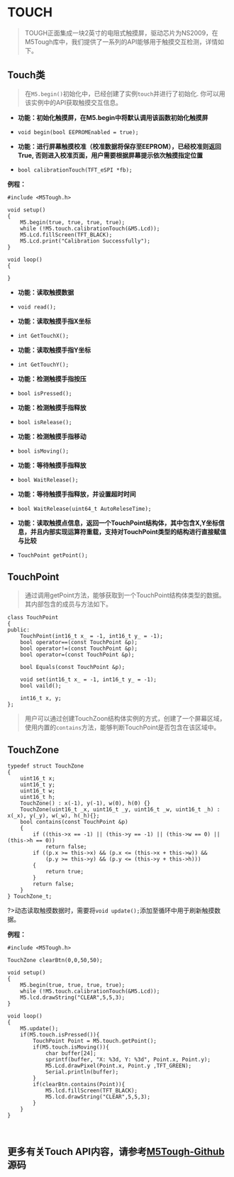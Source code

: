 # TOUCH

>TOUGH正面集成一块2英寸的电阻式触摸屏，驱动芯片为NS2009，在M5Tough库中，我们提供了一系列的API能够用于触摸交互检测，详情如下。

## Touch类

>在`M5.begin()`初始化中，已经创建了实例`touch`并进行了初始化. 你可以用该实例中的API获取触摸交互信息。


- **功能：初始化触摸屏，在M5.begin中将默认调用该函数初始化触摸屏**

- `void begin(bool EEPROMEnabled = true);`

- **功能：进行屏幕触摸校准（校准数据将保存至EEPROM），已经校准则返回True, 否则进入校准页面，用户需要根据屏幕提示依次触摸指定位置**

- `bool calibrationTouch(TFT_eSPI *fb);`

**例程：**

```
#include <M5Tough.h>

void setup()
{
    M5.begin(true, true, true, true);
    while (!M5.touch.calibrationTouch(&M5.Lcd));
    M5.Lcd.fillScreen(TFT_BLACK);
    M5.Lcd.print("Calibration Successfully");
}                                  

void loop()
{
    
}

```

- **功能：读取触摸数据**
- `void read();`

- **功能：读取触摸手指X坐标**
- `int GetTouchX();`

- **功能：读取触摸手指Y坐标**
- `int GetTouchY();`

- **功能：检测触摸手指按压**
- `bool isPressed();`

- **功能：检测触摸手指释放**
- `bool isRelease();`

- **功能：检测触摸手指移动**
- `bool isMoving();`

- **功能：等待触摸手指释放**
- `bool WaitRelease();`

- **功能：等待触摸手指释放，并设置超时时间**
- `bool WaitRelease(uint64_t AutoReleseTime);`

- **功能：读取触摸点信息，返回一个TouchPoint结构体，其中包含X,Y坐标信息，并且内部实现运算符重载，支持对TouchPoint类型的结构进行直接赋值与比较**
- `TouchPoint getPoint();`

## TouchPoint

>通过调用getPoint方法，能够获取到一个TouchPoint结构体类型的数据。其内部包含的成员与方法如下。

```
class TouchPoint
{
public:
    TouchPoint(int16_t x_ = -1, int16_t y_ = -1);
    bool operator==(const TouchPoint &p);
    bool operator!=(const TouchPoint &p);
    bool operator=(const TouchPoint &p);

    bool Equals(const TouchPoint &p);

    void set(int16_t x_ = -1, int16_t y_ = -1);
    bool vaild();

    int16_t x, y;
};

```

>用户可以通过创建TouchZoon结构体实例的方式，创建了一个屏幕区域，使用内置的`contains`方法，能够判断TouchPoint是否包含在该区域中。

## TouchZone

```
typedef struct TouchZone
{
    uint16_t x;
    uint16_t y;
    uint16_t w;
    uint16_t h;
    TouchZone() : x(-1), y(-1), w(0), h(0) {}
    TouchZone(uint16_t _x, uint16_t _y, uint16_t _w, uint16_t _h) : x(_x), y(_y), w(_w), h(_h){};
    bool contains(const TouchPoint &p)
    {
        if ((this->x == -1) || (this->y == -1) || (this->w == 0) || (this->h == 0))
            return false;
        if ((p.x >= this->x) && (p.x <= (this->x + this->w)) &&
            (p.y >= this->y) && (p.y <= (this->y + this->h)))
        {
            return true;
        }
        return false;
    }
} TouchZone_t;

```


?>动态读取触摸数据时，需要将`void update();`添加至循环中用于刷新触摸数据。


**例程：**

```arduino
#include <M5Tough.h>

TouchZone clearBtn(0,0,50,50);

void setup()
{
    M5.begin(true, true, true, true);
    while (!M5.touch.calibrationTouch(&M5.Lcd));
    M5.lcd.drawString("CLEAR",5,5,3);
}                                  

void loop()
{
    M5.update();
    if(M5.touch.isPressed()){
        TouchPoint Point = M5.touch.getPoint();
        if(M5.touch.isMoving()){
            char buffer[24];
            sprintf(buffer, "X: %3d, Y: %3d", Point.x, Point.y);
            M5.Lcd.drawPixel(Point.x, Point.y ,TFT_GREEN);
            Serial.println(buffer);
        }
        if(clearBtn.contains(Point)){
            M5.lcd.fillScreen(TFT_BLACK);
            M5.lcd.drawString("CLEAR",5,5,3);
        }
    }
}



```

## 更多有关Touch API内容，请参考[M5Tough-Github]()源码